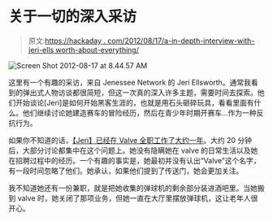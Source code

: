 # 关于一切的深入采访

> 原文:[https://hackaday . com/2012/08/17/a-in-depth-interview-with-jeri-ells worth-about-everything/](https://hackaday.com/2012/08/17/an-in-depth-interview-with-jeri-ellsworth-about-everything/)

![](../Images/d4d59d4c0289908772cd2d8b53f5a241.png "Screen Shot 2012-08-17 at 8.44.57 AM")

这里有一个有趣的采访，来自 Jenessee Network 的 Jeri Ellsworth。通常我看到的弹出式人物访谈都很简短，但这一次真的深入许多主题，需要时间去探索。他们开始谈论[Jeri]是如何开始黑客生涯的，也就是用石头砸碎玩具，看看里面有什么。他们继续讨论她建造赛车的冒险经历，然后在青少年时期开赛车…作为一种反抗行为。

如果你不知道的话，[【Jeri】已经在 Valve 全职工作了大约一年](http://hackaday.com/2012/04/21/valve-scoops-up-bright-young-electrical-engineers/)。大约 20 分钟后，大部分讨论都集中在这个问题上。她没有隐瞒她在 valve 的日常生活以及她在招聘过程中的经历。一个有趣的事实是，她最初并没有认出“Valve”这个名字，有一段时间忽略了他们。她承认，如果他们提到了传送门，她会更加关注。

我不知道她还有一份兼职，就是把她收集的弹球机的剩余部分装进酒吧里。当她搬到 valve 时，她关闭了那项业务，但她一直在大厅里摆放弹球机，这让老年人很开心。
